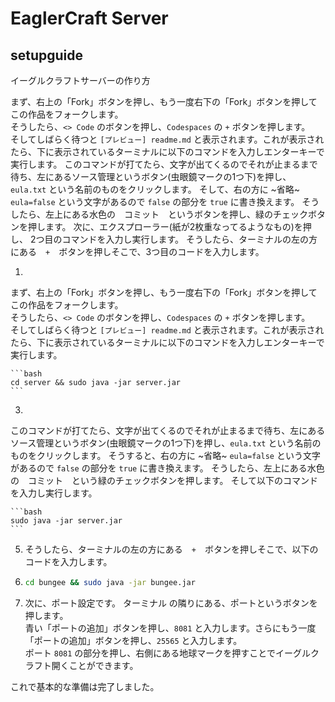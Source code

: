 # EaglerCraft Server

## setupguide

イーグルクラフトサーバーの作り方

まず、右上の「Fork」ボタンを押し、もう一度右下の「Fork」ボタンを押してこの作品をフォークします。  
そうしたら、`<> Code` のボタンを押し、`Codespaces` の `+` ボタンを押します。  
そしてしばらく待つと `[プレビュー] readme.md` と表示されます。これが表示されたら、下に表示されているターミナルに以下のコマンドを入力しエンターキーで実行します。
このコマンドが打てたら、文字が出てくるのでそれが止まるまで待ち、左にあるソース管理というボタン(虫眼鏡マークの1つ下)を押し、`eula.txt` という名前のものをクリックします。
そして、右の方に ~省略~ `eula=false` という文字があるので `false` の部分を `true` に書き換えます。
そうしたら、左上にある水色の　コミット　というボタンを押し、緑のチェックボタンを押します。
次に、エクスプローラー(紙が2枚重なってるようなもの)を押し、
2つ目のコマンドを入力し実行します。
そうしたら、ターミナルの左の方にある　`+`　ボタンを押しそこで、3つ目のコードを入力します。

1. 
まず、右上の「Fork」ボタンを押し、もう一度右下の「Fork」ボタンを押してこの作品をフォークします。  
そうしたら、`<> Code` のボタンを押し、`Codespaces` の `+` ボタンを押します。  
そしてしばらく待つと `[プレビュー] readme.md` と表示されます。これが表示されたら、下に表示されているターミナルに以下のコマンドを入力しエンターキーで実行します。

    ```bash
    cd server && sudo java -jar server.jar
    ```

3. 
このコマンドが打てたら、文字が出てくるのでそれが止まるまで待ち、左にあるソース管理というボタン(虫眼鏡マークの1つ下)を押し、`eula.txt` という名前のものをクリックします。
そうすると、右の方に ~省略~ `eula=false` という文字があるので `false` の部分を `true` に書き換えます。
そうしたら、左上にある水色の　コミット　という緑のチェックボタンを押します。
そして以下のコマンドを入力し実行します。

    ```bash
    sudo java -jar server.jar
    ```

5. そうしたら、ターミナルの左の方にある　`+`　ボタンを押しそこで、以下のコードを入力します。
6. 
    ```bash
    cd bungee && sudo java -jar bungee.jar
    ```
    

4. 次に、ポート設定です。
    ターミナル の隣りにある、ポートというボタンを押します。  
    青い「ポートの追加」ボタンを押し、`8081` と入力します。さらにもう一度「ポートの追加」ボタンを押し、`25565` と入力します。  
    ポート `8081` の部分を押し、右側にある地球マークを押すことでイーグルクラフト開くことができます。

これで基本的な準備は完了しました。
